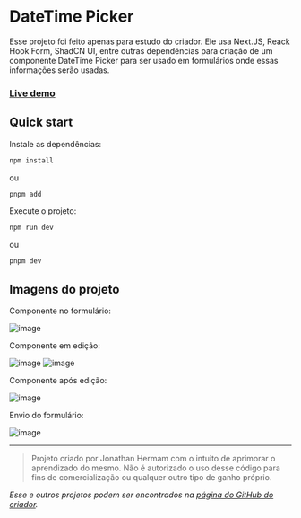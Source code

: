# DateTime Picker

Esse projeto foi feito apenas para estudo do criador. Ele usa Next.JS, Reack Hook Form, ShadCN UI, entre outras dependências para criação de um componente DateTime Picker para ser usado em formulários onde essas informações serão usadas.

### [Live demo](https://hookform-datetime-picker.vercel.app/)

## Quick start

Instale as dependências:
```bash NPM
npm install
```
ou
```bash pNPM
pnpm add
```

Execute o projeto:
```bash NPM
npm run dev
```
ou
```bash pNPM
pnpm dev
```
## Imagens do projeto

Componente no formulário:

![image](https://github.com/indianaJonathan/DateTimePicker/assets/22666576/1ffe88bf-9f44-493e-8790-4ed26144daee)


Componente em edição:

![image](https://github.com/indianaJonathan/DateTimePicker/assets/22666576/6c27ddaf-03ed-4581-b3d9-248e9b0d0afc)
![image](https://github.com/indianaJonathan/DateTimePicker/assets/22666576/b794051e-65e0-4d50-900c-aae4b2d73723)


Componente após edição:

![image](https://github.com/indianaJonathan/DateTimePicker/assets/22666576/8a3c8a32-7757-42f6-b19c-18e471cc44e1)


Envio do formulário:

![image](https://github.com/indianaJonathan/DateTimePicker/assets/22666576/350ec340-04da-47ab-8f3f-6ca2a21a5406)

---

> Projeto criado por Jonathan Hermam com o intuito de aprimorar o aprendizado do mesmo. Não é autorizado o uso desse código para fins de comercialização ou qualquer outro tipo de ganho próprio.

_Esse e outros projetos podem ser encontrados na [página do GitHub do criador](https://github.com/indianaJonathan)._
